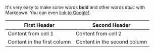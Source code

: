 It's very easy to make some words **bold** and other words *italic* with Markdown. You can even [link to Google!](http://google.com).

First Header | Second Header
------------ | -------------
Content from cell 1 | Content from cell 2
Content in the first column | Content in the second column

